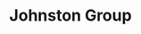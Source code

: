 ---
title: "Johnston Group"
identification: "jg"
description: "Employee benefit solutions."
link: "http://johnstongroup.ca/"
image: "assets/img/logos/johnston-group.jpg"
width: "100px"
members:
  - name: "Rebecca Tiessen"
    summary: "Rebecca did her second work term at Johnston Group."
    statement: "Rebecca had a swell time."
    image: "/assets/img/co-op/rebecca.jpg"
---
